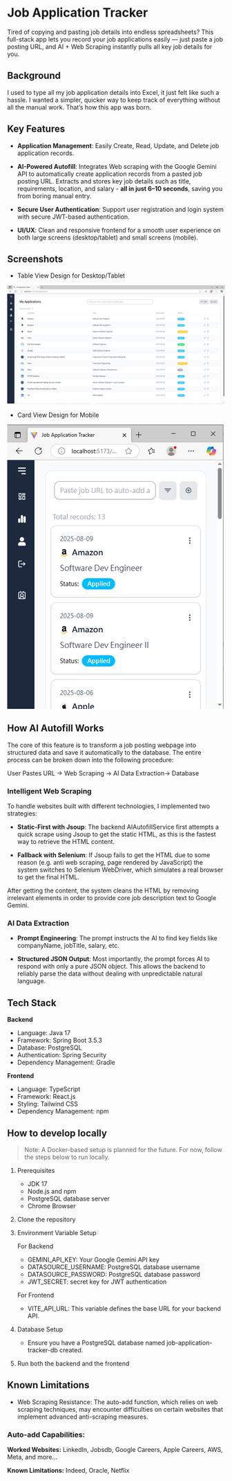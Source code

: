# Job Application Tracker
Tired of copying and pasting job details into endless spreadsheets? This full-stack app lets you record your job applications easily — just paste a job posting URL, and AI + Web Scraping instantly pulls all key job details for you.


## Background
I used to type all my job application details into Excel, it just felt like such a hassle. I wanted a simpler, quicker way to keep track of everything without all the manual work. That’s how this app was born.

## Key Features

* **Application Management**: Easily Create, Read, Update, and Delete job application records.

* **AI-Powered Autofill**: Integrates Web scraping with the Google Gemini API to automatically create application records from a pasted job posting URL. Extracts and stores key job details such as title, requirements, location, and salary - **all in just 6–10 seconds**, saving you from boring manual entry.

* **Secure User Authentication**: Support user registration and login system with secure JWT-based authentication.

* **UI/UX**: Clean and responsive frontend for a smooth user experience on both large screens (desktop/tablet) and small screens (mobile).

## Screenshots
* Table View Design for Desktop/Tablet

![Desktop Screenshot](screenshot/DesktopDesign.PNG) 

* Card View Design for Mobile

![Mobile Screenshot](screenshot/MobileDesign.PNG) 


## How AI Autofill Works

The core of this feature is to transform a job posting webpage into structured data and save it automatically to the database. The entire process can be broken down into the following procedure:

User Pastes URL -> Web Scraping -> AI Data Extraction-> Database


### Intelligent Web Scraping

To handle websites built with different technologies, I implemented two strategies:

* **Static-First with Jsoup**: The backend AIAutofillService first attempts a quick scrape using Jsoup to get the static HTML, as this is the fastest way to retrieve the HTML content.

* **Fallback with Selenium**: If Jsoup fails to get the HTML due to some reason (e.g. anti web scraping, page rendered by JavaScript) the system switches to Selenium WebDriver, which simulates a real browser to get the final HTML.

After getting the content, the system cleans the HTML by removing irrelevant elements in order to provide core job description text to Google Gemini.

### AI Data Extraction
* **Prompt Engineering**: The prompt instructs the AI to find key fields like companyName, jobTitle, salary, etc.

* **Structured JSON Output**: Most importantly, the prompt forces AI to respond with only a pure JSON object. This allows the backend to reliably parse the data without dealing with unpredictable natural language.

## Tech Stack

**Backend**
- Language: Java 17
- Framework: Spring Boot 3.5.3
- Database: PostgreSQL
- Authentication: Spring Security
- Dependency Management: Gradle

**Frontend**
- Language: TypeScript
- Framework: React.js
- Styling: Tailwind CSS
- Dependency Management: npm

## How to develop locally
> Note: A Docker-based setup is planned for the future. For now, follow the steps below to run locally.

1. Prerequisites
    * JDK 17
    * Node.js and npm
    * PostgreSQL database server
    * Chrome Browser

2. Clone the repository

3. Environment Variable Setup

    For Backend
    * GEMINI_API_KEY: Your Google Gemini API key
    * DATASOURCE_USERNAME: PostgreSQL database username
    * DATASOURCE_PASSWORD: PostgreSQL database password
    * JWT_SECRET: secret key for JWT authentication

    For Frontend
    * VITE_API_URL: This variable defines the base URL for your backend API.
    
4. Database Setup
    * Ensure you have a PostgreSQL database named job-application-tracker-db created.

5. Run both the backend and the frontend

## Known Limitations
* Web Scraping Resistance: The auto-add function, which relies on web scraping techniques, may encounter difficulties on certain websites that implement advanced anti-scraping measures.

### Auto-add Capabilities:

**Worked Websites:** LinkedIn, Jobsdb, Google Careers, Apple Careers, AWS, Meta, and more...

**Known Limitations:** Indeed, Oracle, Netflix 